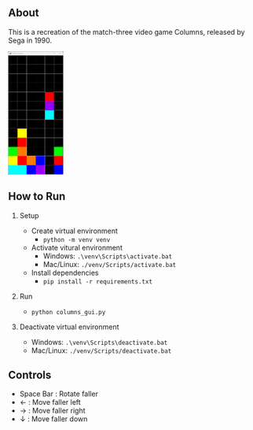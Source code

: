 ## About

This is a recreation of the match-three video game Columns, released by Sega in 1990. 

<img src="images/gameplay.png" height="250"/>

## How to Run

1. Setup
    - Create virtual environment
        - `python -m venv venv`
    - Activate vitural environment
        - Windows: `.\venv\Scripts\activate.bat`
        - Mac/Linux: `./venv/Scripts/activate.bat`
    - Install dependencies
        - `pip install -r requirements.txt`

2. Run
    - `python columns_gui.py`

3. Deactivate virtual environment
    - Windows: `.\venv\Scripts\deactivate.bat`
    - Mac/Linux: `./venv/Scripts/deactivate.bat`


## Controls

- Space Bar : Rotate faller
- $\leftarrow$ : Move faller left
- $\rightarrow$ : Move faller right
- $\downarrow$ : Move faller down
